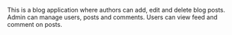This is a blog application where authors can add, edit and delete blog posts. Admin can manage users, posts and comments. Users can view feed and comment on posts.
